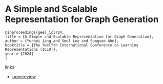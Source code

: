 # A Simple and Scalable Representation for Graph Generation

```
@inproceedings{geel_iclr24,
title = {A Simple and Scalable Representation for Graph Generation},
author = {Yunhui Jang and Seul Lee and Sungsoo Ahn},
booktitle = {The Twelfth International Conference on Learning Representations (ICLR)},
year = {2024}
}
```

links
- [openreview](https://openreview.net/forum?id=nO344avRib)
